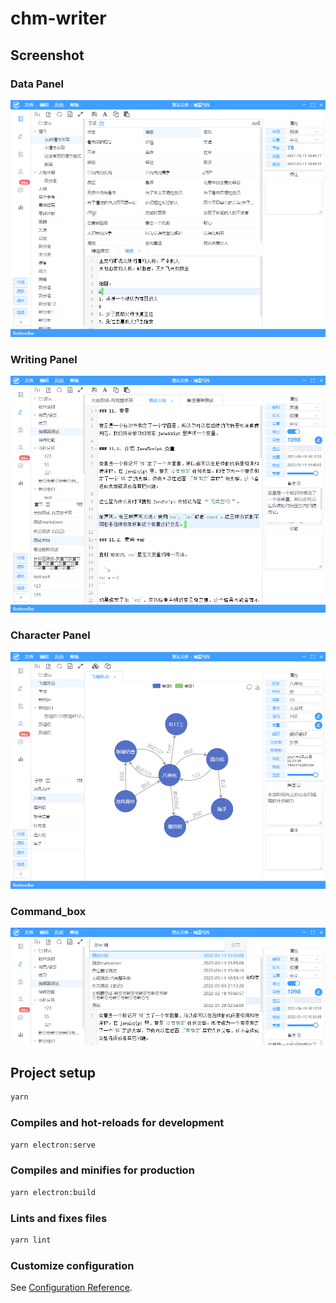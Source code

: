 # chm-writer

## Screenshot

### Data Panel

![Data Panel](./screenshot/data_panel.png)

### Writing Panel

![Writing Panel](./screenshot/writing_panel.png)

### Character Panel

![Character Panel](./screenshot/character_panel.png)

### Command_box

![Command box](./screenshot/command_box.png)

## Project setup

```cmd
yarn
```

### Compiles and hot-reloads for development

```cmd
yarn electron:serve
```

### Compiles and minifies for production

```cmd
yarn electron:build
```

### Lints and fixes files

```cmd
yarn lint
```

### Customize configuration

See [Configuration Reference](https://cli.vuejs.org/config/).
